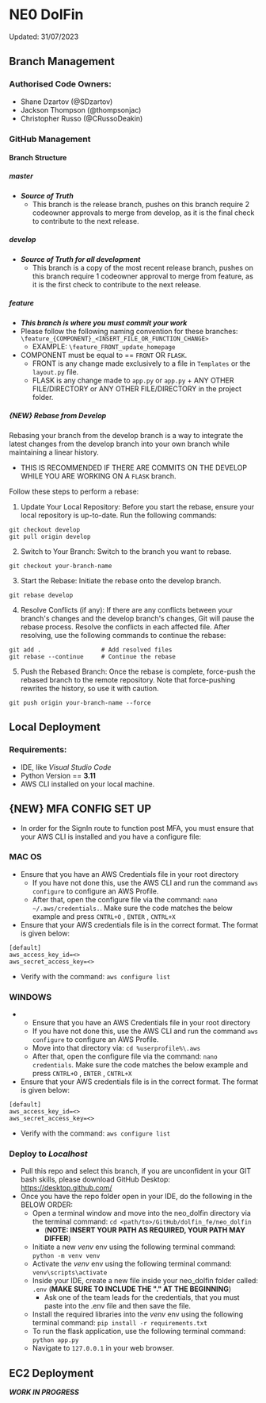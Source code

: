 # NE0 DolFin 
Updated: 31/07/2023

## Branch Management
### Authorised Code Owners:
* Shane Dzartov (@SDzartov)
* Jackson Thompson (@thompsonjac)
* Christopher Russo (@CRussoDeakin)

### GitHub Management 
#### Branch Structure
##### master
* ***Source of Truth***
	* This branch is the release branch, pushes on this branch require 2 codeowner approvals to merge from develop, as it is the final check to contribute to the next release. 

##### develop
* ***Source of Truth for all development***
	* This branch is a copy of the most recent release branch, pushes on this branch require 1 codeowner approval to merge from feature, as it is the first check to contribute to the next release. 

##### feature
* ***This branch is where you must commit your work***
* Please follow the following naming convention for these branches: ```\feature_{COMPONENT}_<INSERT_FILE_OR_FUNCTION_CHANGE>``` 
	* EXAMPLE: ```\feature_FRONT_update_homepage```
* COMPONENT must be equal to == ```FRONT``` OR ```FLASK```.
	* FRONT is any change made exclusively to a file in ```Templates``` or the ```layout.py``` file.
	* FLASK is any change made to ```app.py``` or ```app.py``` + ANY OTHER FILE/DIRECTORY or ANY OTHER FILE/DIRECTORY in the project folder.   

##### {NEW} Rebase from Develop 
Rebasing your branch from the develop branch is a way to integrate the latest changes from the develop branch into your own branch while maintaining a linear history. 
* THIS IS RECOMMENDED IF THERE ARE COMMITS ON THE DEVELOP WHILE YOU ARE WORKING ON A ```FLASK``` branch.

Follow these steps to perform a rebase:

1. Update Your Local Repository:
	Before you start the rebase, ensure your local repository is up-to-date. Run the following commands:

```
git checkout develop
git pull origin develop
```
2. Switch to Your Branch:
	Switch to the branch you want to rebase.

```
git checkout your-branch-name
```

3. Start the Rebase:
	Initiate the rebase onto the develop branch.

```
git rebase develop
```

4. Resolve Conflicts (if any):
	If there are any conflicts between your branch's changes and the develop branch's changes, Git will pause the rebase process. Resolve the conflicts in each affected file. After resolving, use the following commands to continue the rebase:
```
git add .                 # Add resolved files
git rebase --continue     # Continue the rebase
```

5. Push the Rebased Branch:
	Once the rebase is complete, force-push the rebased branch to the remote repository. Note that force-pushing rewrites the history, so use it with caution.

```
git push origin your-branch-name --force
```

## Local Deployment
### Requirements:
* IDE, like *Visual Studio Code*
* Python Version == **3.11**
* AWS CLI installed on your local machine.

## {NEW} MFA CONFIG SET UP
* In order for the SignIn route to function post MFA, you must ensure that your AWS CLI is installed and you have a configure file:

### MAC OS
* Ensure that you have an AWS Credentials file in your root directory 
	* If you have not done this, use the AWS CLI and run the command ```aws configure``` to configure an AWS Profile.
	* After that, open the configure file via the command: ```nano ~/.aws/credentials.```. Make sure the code matches the below example and press ```CNTRL+O``` , ```ENTER``` , ```CNTRL+X ```
* Ensure that your AWS credentials file is in the correct format. The format is given below:
```
[default]
aws_access_key_id=<>
aws_secret_access_key=<>
```
* Verify with the command: ```aws configure list```

### WINDOWS 
*  * Ensure that you have an AWS Credentials file in your root directory 
	* If you have not done this, use the AWS CLI and run the command ```aws configure``` to configure an AWS Profile.
	* Move into that directory via: ```cd %userprofile%\.aws ```
	* After that, open the configure file via the command: ```nano credentials```. Make sure the code matches the below example and press ```CNTRL+O``` , ```ENTER``` , ```CNTRL+X ```
* Ensure that your AWS credentials file is in the correct format. The format is given below:
```
[default]
aws_access_key_id=<>
aws_secret_access_key=<>
```
* Verify with the command: ```aws configure list```

### Deploy to ***Localhost***
* Pull this repo and select this branch, if you are unconfident in your GIT bash skills, please download GitHub Desktop: https://desktop.github.com/
* Once you have the repo folder open in your IDE, do the following in the BELOW ORDER:
	* Open a terminal window and move into the neo_dolfin directory via the terminal command: ```cd <path/to>/GitHub/dolfin_fe/neo_dolfin```
 		* (**NOTE: INSERT YOUR PATH AS REQUIRED, YOUR PATH MAY DIFFER**)  
  * Initiate a new *venv* env using the following terminal command: ```python -m venv venv``` 
  * Activate the *venv* env using the following terminal command: ```venv\scripts\activate```
  * Inside your IDE, create a new file inside your neo_dolfin folder called: ```.env``` (**MAKE SURE TO INCLUDE THE "." AT THE BEGINNING**) 
	* Ask one of the team leads for the credentials, that you must paste into the .env file and then save the file. 
  * Install the required libraries into the *venv* env using the following terminal command: ```pip install -r requirements.txt``` 
  * To run the flask application, use the following terminal command: ```python app.py``` 
  * Navigate to ```127.0.0.1``` in your web browser. 

## EC2 Deployment 
***WORK IN PROGRESS***
